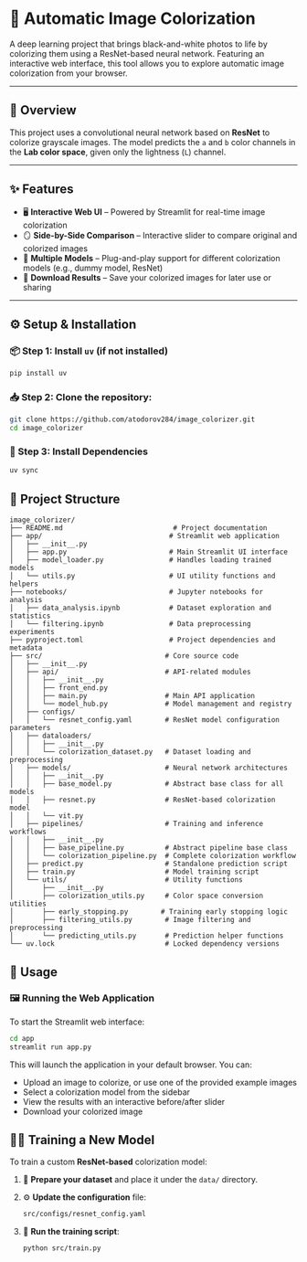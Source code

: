 # 🎨 Automatic Image Colorization

A deep learning project that brings black-and-white photos to life by colorizing them using a ResNet-based neural network. Featuring an interactive web interface, this tool allows you to explore automatic image colorization from your browser.

---

## 🧠 Overview

This project uses a convolutional neural network based on **ResNet** to colorize grayscale images. The model predicts the `a` and `b` color channels in the **Lab color space**, given only the lightness (`L`) channel.

---

## ✨ Features

- 🖥️ **Interactive Web UI** – Powered by Streamlit for real-time image colorization  
- 🪞 **Side-by-Side Comparison** – Interactive slider to compare original and colorized images  
- 🧪 **Multiple Models** – Plug-and-play support for different colorization models (e.g., dummy model, ResNet)  
- 💾 **Download Results** – Save your colorized images for later use or sharing  

---

## ⚙️ Setup & Installation

### 📦 Step 1: Install `uv` (if not installed)
```bash
pip install uv
```

### 📥 Step 2: Clone the repository:
```bash
git clone https://github.com/atodorov284/image_colorizer.git
cd image_colorizer
```

### 🔧 Step 3: Install Dependencies
```bash
uv sync
```

## 📁 Project Structure
```
image_colorizer/
├── README.md                           # Project documentation
├── app/                               # Streamlit web application
│   ├── __init__.py
│   ├── app.py                         # Main Streamlit UI interface
│   ├── model_loader.py                # Handles loading trained models
│   └── utils.py                       # UI utility functions and helpers
├── notebooks/                         # Jupyter notebooks for analysis
│   ├── data_analysis.ipynb            # Dataset exploration and statistics
│   └── filtering.ipynb                # Data preprocessing experiments
├── pyproject.toml                     # Project dependencies and metadata
├── src/                              # Core source code
│   ├── __init__.py
│   ├── api/                          # API-related modules
│   │   ├── __init__.py
│   │   ├── front_end.py              
│   │   ├── main.py                   # Main API application
│   │   └── model_hub.py              # Model management and registry
│   ├── configs/
│   │   └── resnet_config.yaml        # ResNet model configuration parameters
│   ├── dataloaders/
│   │   ├── __init__.py
│   │   └── colorization_dataset.py   # Dataset loading and preprocessing
│   ├── models/                       # Neural network architectures
│   │   ├── __init__.py
│   │   ├── base_model.py             # Abstract base class for all models
│   │   ├── resnet.py                 # ResNet-based colorization model
│   │   └── vit.py              
│   ├── pipelines/                    # Training and inference workflows
│   │   ├── __init__.py
│   │   ├── base_pipeline.py          # Abstract pipeline base class
│   │   └── colorization_pipeline.py  # Complete colorization workflow
│   ├── predict.py                    # Standalone prediction script
│   ├── train.py                      # Model training script
│   └── utils/                        # Utility functions
│       ├── __init__.py
│       ├── colorization_utils.py     # Color space conversion utilities
│       ├── early_stopping.py        # Training early stopping logic
│       ├── filtering_utils.py        # Image filtering and preprocessing
│       └── predicting_utils.py       # Prediction helper functions
└── uv.lock                           # Locked dependency versions
```


## 🚀 Usage
### 🖼️ Running the Web Application
To start the Streamlit web interface:
```bash
cd app
streamlit run app.py
```
This will launch the application in your default browser. You can:

- Upload an image to colorize, or use one of the provided example images
- Select a colorization model from the sidebar
- View the results with an interactive before/after slider
- Download your colorized image

## 🏋️‍♂️ Training a New Model

To train a custom **ResNet-based** colorization model:

1. 📁 **Prepare your dataset** and place it under the `data/` directory.

2. ⚙️ **Update the configuration** file:
   ```bash
   src/configs/resnet_config.yaml
   ```
3. 🚀 **Run the training script**:
   ```bash
   python src/train.py
   ```
   
